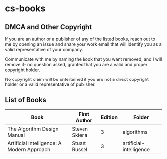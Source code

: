 # cs-books

## DMCA and Other Copyright

If you are an author or a publisher of any of the listed books, reach
out to me by opening an issue and share your work email that will identify
you as a valid representative of your company.

Communicate with me by naming the book that you want removed, and I will
remove it- no question asked, granted that you are a valid and proper
copyright holder.

No copyright claim will be entertained if you are not a direct copyright
holder or a valid representative of publisher.

## List of Books

| Book                                                                                                                 |                First Author |Edition |             Folder |
|----------------------------------------------------------------------------------------------------------------------|-----------------------------|--------|--------------------|
|The Algorithm Design Manual                                                                                           |Steven Skiena                |3       | algorithms|
|Artificial Intelligence: A Modern Approach | Stuart Russel | 3 | artificial-intelligence|                                                                                             

